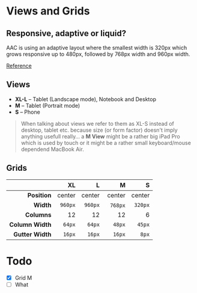 # Views and Grids

## Responsive, adaptive or liquid?

AAC is using an adaptive layout where the smallest width is 320px which grows responsive up to 480px, followed by 768px width and 960px width.

[Reference](http://www.liquidapsive.com/)

## Views

- **XL-L** – Tablet (Landscape mode), Notebook and Desktop
- **M** – Tablet (Portrait mode)
- **S** – Phone

> When talking about views we refer to them as XL-S instead of desktop, tablet etc. because size (or form factor) doesn't imply anything usefull really… a **M View** might be a rather big iPad Pro which is used by touch or it might be a rather small keyboard/mouse dependend MacBook Air.

## Grids

|                  | XL          | L           | M           | S           |
| ---------------: | ----------: | ----------: | ----------: | ----------: |
| **Position**     | center      | center      | center      | center      |
| **Width**        | ```960px``` | ```960px``` | ```768px``` | ```320px``` |
| **Columns**      | 12          | 12          | 12          | 6           |
| **Column Width** | ```64px```  | ```64px```  | ```48px```  | ```45px```  |
| **Gutter Width** | ```16px```  | ```16px```  | ```16px```  | ```8px```   |

# Todo

- [x] Grid M
- [ ] What
